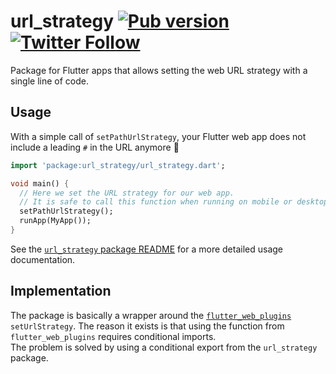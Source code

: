 # url_strategy [![Pub version](https://img.shields.io/pub/v/url_strategy.svg)](https://pub.dev/packages/url_strategy) [![Twitter Follow](https://img.shields.io/twitter/follow/creativemaybeno?label=Follow&style=social)](https://twitter.com/creativemaybeno) 

Package for Flutter apps that allows setting the web URL strategy with a single line of code.

## Usage

With a simple call of `setPathUrlStrategy`, your Flutter web app does not include a leading `#`
in the URL anymore 🚀

```dart
import 'package:url_strategy/url_strategy.dart';

void main() {
  // Here we set the URL strategy for our web app.
  // It is safe to call this function when running on mobile or desktop as well.
  setPathUrlStrategy();
  runApp(MyApp());
}
```

See the [`url_strategy` package README](https://github.com/creativecreatorormaybenot/url_strategy/tree/master/url_strategy)
for a more detailed usage documentation.

## Implementation

The package is basically a wrapper around the [`flutter_web_plugins`](https://github.com/flutter/flutter/tree/master/packages/flutter_web_plugins)
`setUrlStrategy`. The reason it exists is that using the function from `flutter_web_plugins`
requires conditional imports.  
The problem is solved by using a conditional export from the `url_strategy` package.
